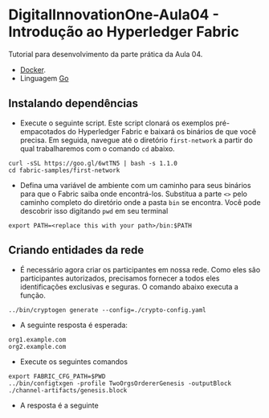 # DigitalInnovationOne-Aula04 - Introdução ao Hyperledger Fabric

Tutorial para desenvolvimento da parte prática da Aula 04.

* [Docker](https://docs.docker.com/get-docker/).
* Linguagem [Go](https://golang.org/)

## Instalando dependências

* Execute o seguinte script. Este script clonará os exemplos pré-empacotados do Hyperledger Fabric e baixará os binários de que você precisa. 
Em seguida, navegue até o diretório ```first-network``` a partir do qual trabalharemos com o comando ```cd``` abaixo.

```curl -sSL https://goo.gl/6wtTN5 | bash -s 1.1.0```  
```cd fabric-samples/first-network```


* Defina uma variável de ambiente com um caminho para seus binários para que o Fabric saiba onde encontrá-los. 
Substitua a parte ```<>``` pelo caminho completo do diretório onde a pasta ```bin``` se encontra. 
Você pode descobrir isso digitando ```pwd``` em seu terminal

```export PATH=<replace this with your path>/bin:$PATH```

## Criando entidades da rede

* É necessário agora criar os participantes em nossa rede. Como eles são participantes autorizados, precisamos fornecer a todos eles identificações exclusivas e seguras. O comando abaixo
executa a função.

```../bin/cryptogen generate --config=./crypto-config.yaml```

* A seguinte resposta é esperada:

```org1.example.com```  
```org2.example.com```

* Execute os seguintes comandos

```export FABRIC_CFG_PATH=$PWD```   
```../bin/configtxgen -profile TwoOrgsOrdererGenesis -outputBlock ./channel-artifacts/genesis.block```

* A resposta é a seguinte





